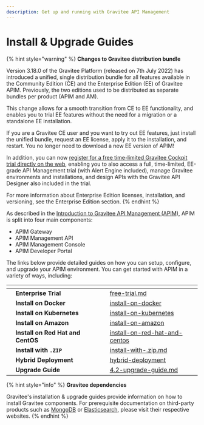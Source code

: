```yaml
---
description: Get up and running with Gravitee API Management
---
```


# Install & Upgrade Guides

{% hint style="warning" %}
**Changes to Gravitee distribution bundle**

Version 3.18.0 of the Gravitee Platform (released on 7th July 2022) has introduced a unified, single distribution bundle for all features available in the Community Edition (CE) and the Enterprise Edition (EE) of Gravitee APIM. Previously, the two editions used to be distributed as separate bundles per product (APIM and AM).

This change allows for a smooth transition from CE to EE functionality, and enables you to trial EE features without the need for a migration or a standalone EE installation.

If you are a Gravitee CE user and you want to try out EE features, just install the unified bundle, request an EE license, apply it to the installation, and restart. You no longer need to download a new EE version of APIM!

In addition, you can now [register for a free time-limited Gravitee Cockpit trial directly on the web](https://cockpit.gravitee.io/register), enabling you to also access a full, time-limited, EE-grade API Management trial (with Alert Engine included), manage Gravitee environments and installations, and design APIs with the Gravitee API Designer also included in the trial.

For more information about Enterprise Edition licenses, installation, and versioning, see the Enterprise Edition section.
{% endhint %}

As described in the [Introduction to Gravitee API Management (APIM)](../../), APIM is split into four main components:

* APIM Gateway
* APIM Management API
* APIM Management Console
* APIM Developer Portal

The links below provide detailed guides on how you can setup, configure, and upgrade your APIM environment. You can get started with APIM in a variety of ways, including:

<table data-view="cards"><thead><tr><th></th><th></th><th></th><th data-hidden data-card-target data-type="content-ref"></th></tr></thead><tbody><tr><td></td><td><strong>Enterprise Trial</strong></td><td></td><td><a href="free-trial.md">free-trial.md</a></td></tr><tr><td></td><td><strong>Install on Docker</strong></td><td></td><td><a href="install-on-docker/">install-on-docker</a></td></tr><tr><td></td><td><strong>Install on Kubernetes</strong></td><td></td><td><a href="install-on-kubernetes/">install-on-kubernetes</a></td></tr><tr><td></td><td><strong>Install on Amazon</strong></td><td></td><td><a href="install-on-amazon/">install-on-amazon</a></td></tr><tr><td></td><td><strong>Install on Red Hat and CentOS</strong></td><td></td><td><a href="install-on-red-hat-and-centos/">install-on-red-hat-and-centos</a></td></tr><tr><td></td><td><strong>Install with <code>.ZIP</code></strong></td><td></td><td><a href="install-with-.zip.md">install-with-.zip.md</a></td></tr><tr><td></td><td><strong>Hybrid Deployment</strong></td><td></td><td><a href="../hybrid-deployment/">hybrid-deployment</a></td></tr><tr><td></td><td><strong>Upgrade Guide</strong></td><td></td><td><a href="4.2-upgrade-guide.md">4.2-upgrade-guide.md</a></td></tr></tbody></table>

{% hint style="info" %}
**Gravitee dependencies**

Gravitee's installation & upgrade guides provide information on how to install Gravitee components. For prerequisite documentation on third-party products such as [MongoDB](https://docs.mongodb.com/) or [Elasticsearch](https://www.elastic.co/guide/index.html), please visit their respective websites.
{% endhint %}
